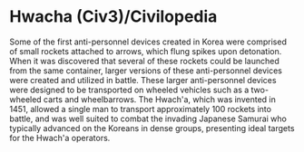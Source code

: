 # Hwacha (Civ3)/Civilopedia

Some of the first anti-personnel devices created in Korea were comprised of small rockets attached to arrows, which flung spikes upon detonation. When it was discovered that several of these rockets could be launched from the same container, larger versions of these anti-personnel devices were created and utilized in battle. These larger anti-personnel devices were designed to be transported on wheeled vehicles such as a two-wheeled carts and wheelbarrows. The Hwach'a, which was invented in 1451, allowed a single man to transport approximately 100 rockets into battle, and was well suited to combat the invading Japanese Samurai who typically advanced on the Koreans in dense groups, presenting ideal targets for the Hwach'a operators.